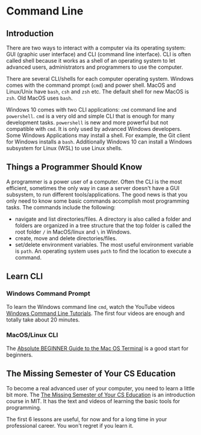 # Command Line

## Introduction

There are two ways to interact with a computer via its operating system: GUI (graphic user interface) and CLI (command line interface). CLI is often called shell because it works as a shell of an operating system to let advanced users, administrators and programmers to use the computer.

There are several CLI/shells for each computer operating system. Windows comes with the command prompt (`cmd`) and power shell. MacOS and Linux/Unix have `bash`, `csh` and `zsh` etc. The default shell for new MacOS is `zsh`. Old MacOS uses `bash`.

Windows 10 comes with two CLI applications: `cmd` command line and `powershell`. `cmd` is a very old and simple CLI that is enough for many development tasks. `powershell` is new and more powerful but not compatible with `cmd`. It is only used by advanced Windows developers. Some Windows Applications may install a shell. For example, the Git client for Windows installs a `bash`. Additionally Windows 10 can install a Windows subsystem for Linux (WSL) to use Linux shells.

## Things a Programmer Should Know

A programmer is a power user of a computer. Often the CLI is the most efficient, sometimes the only way in case a server doesn't have a GUI subsystem, to run different tools/applications. The good news is that you only need to know some basic commands accomplish most programming tasks. The commands include the following:

- navigate and list directories/files. A directory is also called a folder and folders are organized in a tree structure that the top folder is called the root folder `/` in MacOS/linux and `\` in Windows.
- create, move and delete directories/files.
- set/delete environment variables. The most useful environment variable is `path`. An operating system uses `path` to find the location to execute a command.

## Learn CLI

### Windows Command Prompt

To learn the Windows command line `cmd`, watch the YouTube videos [Windows Command Line Tutorials](https://www.youtube.com/watch?v=MBBWVgE0ewk&list=PL6gx4Cwl9DGDV6SnbINlVUd0o2xT4JbMu). The first four videos are enough and totally take about 20 minutes.

### MacOS/Linux CLI

The [Absolute BEGINNER Guide to the Mac OS Terminal](https://youtu.be/aKRYQsKR46I) is a good start for beginners.

## The Missing Semester of Your CS Education

To become a real advanced user of your computer, you need to learn a little bit more. The [The Missing Semester of Your CS Education](https://missing.csail.mit.edu/) is an introduction course in MIT. It has the text and videos of learning the basic tools for programming.

The first 6 lessons are useful, for now and for a long time in your professional career. You won't regret if you learn it.
